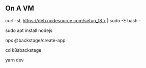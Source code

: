 ## On A VM

curl -sL https://deb.nodesource.com/setup_18.x | sudo -E bash -

sudo apt install nodejs

npx @backstage/create-app

cd k8sbackstage

yarn dev